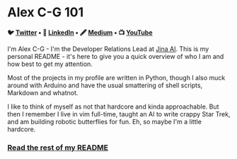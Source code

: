 # Alex C-G 101
 
<p align="center">
<strong>

🐦 [Twitter](http://www.twitter.com/alexcg) • 💼 [LinkedIn](https://www.linkedin.com/in/alexcg/) • 🖋️ [Medium](https://medium.com/@alexcg1) •  📺 [YouTube](https://www.youtube.com/playlist?list=PL31qJ9WBBeNg_wZVSd8AKcgzrJt-iVgxF)

</strong>
</p>

I'm Alex C-G - I'm the Developer Relations Lead at [Jina AI](https://github.com/jina-ai/jina/). This is my personal README - it's here to give you a quick overview of who I am and how best to get my attention.

Most of the projects in my profile are written in Python, though I also muck around with Arduino and have the usual smattering of shell scripts, Markdown and whatnot.

I like to think of myself as not that hardcore and kinda approachable. But then I remember I live in vim full-time, taught an AI to write crappy Star Trek, and am building robotic butterflies for fun. Eh, so maybe I'm a little hardcore.

### [Read the rest of my README](https://github.com/alexcg1/readme)
